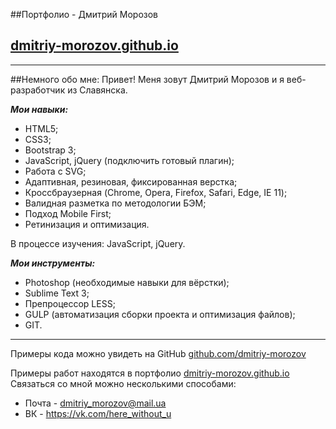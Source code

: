 ##Портфолио - Дмитрий Морозов
## [dmitriy-morozov.github.io](https://dmitriy-morozov.github.io)
---
##Немного обо мне:
Привет! Меня зовут Дмитрий Морозов и я веб-разработчик из Славянска. 

***Мои навыки:***

- HTML5;
- CSS3;
- Bootstrap 3;
- JavaScript, jQuery (подключить готовый плагин);
- Работа с SVG;
- Адаптивная, резиновая, фиксированная верстка;
- Кроссбраузерная (Chrome, Opera, Firefox, Safari, Edge, IE 11);
- Валидная разметка по методологии БЭМ;
- Подход Mobile First;
- Ретинизация и оптимизация.

В процессе изучения: JavaScript, jQuery.


***Мои инструменты:***

- Photoshop (необходимые навыки для вёрстки);
- Sublime Text 3;  
- Препроцессор LESS;
- GULP (автоматизация сборки проекта и оптимизация файлов);
- GIT. 

---
Примеры кода можно увидеть на GitHub [github.com/dmitriy-morozov](https://github.com/dmitriy-morozov)

Примеры работ находятся в портфолио [dmitriy-morozov.github.io](https://dmitriy-morozov.github.io)
Связаться со мной можно несколькими способами:
* Почта - dmitriy_morozov@mail.ua
* ВК - https://vk.com/here_without_u



